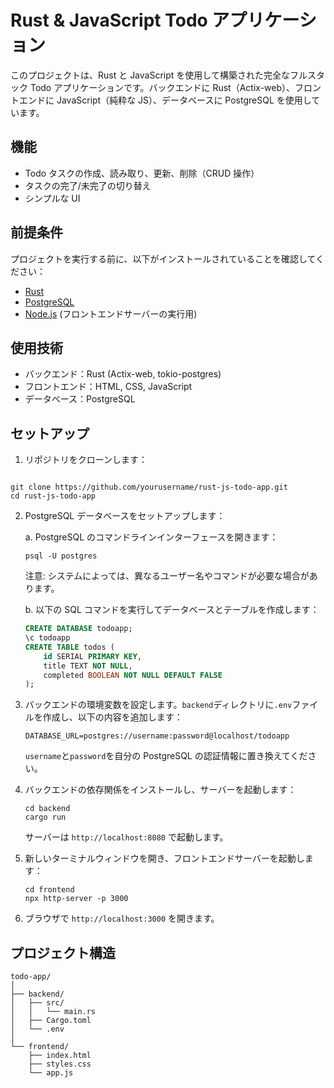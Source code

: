 # Rust & JavaScript Todo アプリケーション

このプロジェクトは、Rust と JavaScript を使用して構築された完全なフルスタック Todo アプリケーションです。バックエンドに Rust（Actix-web）、フロントエンドに JavaScript（純粋な JS）、データベースに PostgreSQL を使用しています。

## 機能

- Todo タスクの作成、読み取り、更新、削除（CRUD 操作）
- タスクの完了/未完了の切り替え
- シンプルな UI

## 前提条件

プロジェクトを実行する前に、以下がインストールされていることを確認してください：

- [Rust](https://www.rust-lang.org/tools/install)
- [PostgreSQL](https://www.postgresql.org/download/)
- [Node.js](https://nodejs.org/) (フロントエンドサーバーの実行用)

## 使用技術

- バックエンド：Rust (Actix-web, tokio-postgres)
- フロントエンド：HTML, CSS, JavaScript
- データベース：PostgreSQL

## セットアップ

1. リポジトリをクローンします：

```

git clone https://github.com/yourusername/rust-js-todo-app.git
cd rust-js-todo-app

```

2. PostgreSQL データベースをセットアップします：

   a. PostgreSQL のコマンドラインインターフェースを開きます：

   ```
   psql -U postgres
   ```

   注意: システムによっては、異なるユーザー名やコマンドが必要な場合があります。

   b. 以下の SQL コマンドを実行してデータベースとテーブルを作成します：

   ```sql
   CREATE DATABASE todoapp;
   \c todoapp
   CREATE TABLE todos (
       id SERIAL PRIMARY KEY,
       title TEXT NOT NULL,
       completed BOOLEAN NOT NULL DEFAULT FALSE
   );
   ```

3. バックエンドの環境変数を設定します。`backend`ディレクトリに`.env`ファイルを作成し、以下の内容を追加します：

   ```
   DATABASE_URL=postgres://username:password@localhost/todoapp
   ```

   `username`と`password`を自分の PostgreSQL の認証情報に置き換えてください。

4. バックエンドの依存関係をインストールし、サーバーを起動します：

   ```
   cd backend
   cargo run
   ```

   サーバーは `http://localhost:8080` で起動します。

5. 新しいターミナルウィンドウを開き、フロントエンドサーバーを起動します：

   ```
   cd frontend
   npx http-server -p 3000
   ```

6. ブラウザで `http://localhost:3000` を開きます。

## プロジェクト構造

```
todo-app/
│
├── backend/
│   ├── src/
│   │   └── main.rs
│   ├── Cargo.toml
│   └── .env
│
└── frontend/
    ├── index.html
    ├── styles.css
    └── app.js
```
